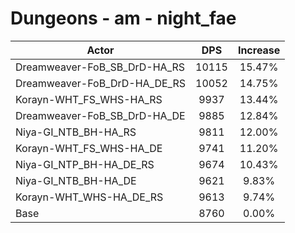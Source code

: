 # Dungeons - am - night_fae
| Actor | DPS | Increase |
|---|:---:|:---:|
|Dreamweaver-FoB_SB_DrD-HA_RS|10115|15.47%|
|Dreamweaver-FoB_DrD-HA_DE_RS|10052|14.75%|
|Korayn-WHT_FS_WHS-HA_RS|9937|13.44%|
|Dreamweaver-FoB_SB_DrD-HA_DE|9885|12.84%|
|Niya-GI_NTB_BH-HA_RS|9811|12.00%|
|Korayn-WHT_FS_WHS-HA_DE|9741|11.20%|
|Niya-GI_NTP_BH-HA_DE_RS|9674|10.43%|
|Niya-GI_NTB_BH-HA_DE|9621|9.83%|
|Korayn-WHT_WHS-HA_DE_RS|9613|9.74%|
|Base|8760|0.00%|
